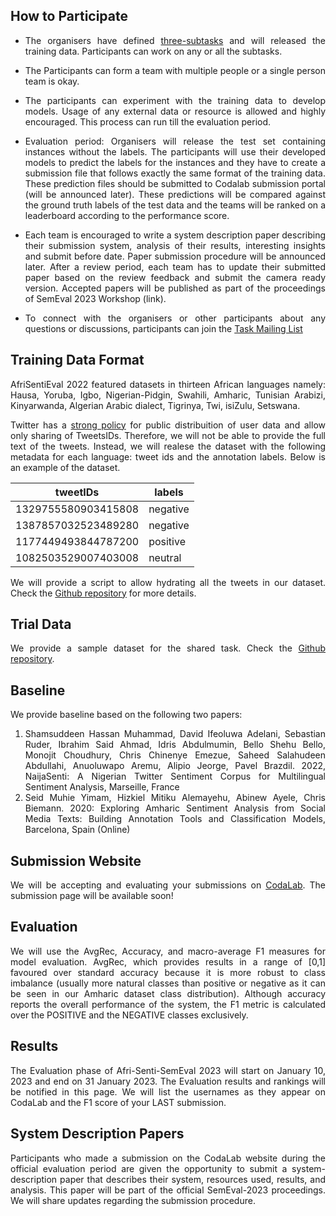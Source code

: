 ## **How to Participate**


- The organisers have defined [three-subtasks](https://afrisenti-semeval.github.io/#:~:text=Task%20A%3A%20Monolingual%20Sentiment%20Classification%3A%20Given,target%20languages%20is%20positive%2C%20negative%2C%20or%20neutral.) 
and will released the training data. Participants can work on any or all the subtasks.

- The Participants can form a team with multiple people or a single person team is okay.

- The participants can experiment with the training data to develop models. Usage of any external data or resource is allowed and highly encouraged. This process can run till the evaluation period.

- Evaluation period: Organisers will release the test set containing instances without the labels. The participants will use their developed models to predict the labels for the instances and they have to create a submission file that follows exactly the same format of the training data. These prediction files should be submitted to Codalab submission portal (will be announced later). These predictions will be compared against the ground truth labels of the test data and the teams will be ranked on a leaderboard according to the performance score.

- Each team is encouraged to write a system description paper describing their submission system, analysis of their results, interesting insights and submit before date. Paper submission procedure will be announced later. After a review period, each team has to update their submitted paper based on the review feedback and submit the camera ready version. Accepted papers will be published as part of the proceedings of SemEval 2023 Workshop (link).

- To connect with the organisers or other participants about any questions or discussions, participants can join the [Task Mailing List](afrisenti-semeval@googlegroups.com) 


## **Training Data Format**

AfriSentiEval 2022 featured datasets in thirteen African languages namely: Hausa, Yoruba, Igbo, Nigerian-Pidgin, Swahili, Amharic, Tunisian Arabizi, Kinyarwanda, Algerian Arabic dialect, Tigrinya, Twi, isiZulu, Setswana. 

Twitter has a [strong policy](https://developer.twitter.com/en/developer-terms/agreement-and-policy) for public distribuition of user data and allow only sharing of TweetsIDs. Therefore, we will not be able to provide the full text of the tweets. Instead, we will realese the dataset with the following metadata for each language: tweet ids and the annotation labels. Below is an example of the dataset.

 tweetIDs | labels | 
--- | --- |
 1329755580903415808 | negative |
 1387857032523489280 | negative | 
 1177449493844787200 | positive | 
 1082503529007403008 | neutral | 

We will provide a script to allow hydrating all the tweets in our dataset. Check the [Github repository](https://github.com/afrisenti-semeval/afrisent-semeval-dataset) for more details.

## **Trial Data**

We provide a sample dataset for the shared task. Check the [Github repository](https://github.com/afrisenti-semeval/afrisent-semeval-dataset).
## **Baseline**

We provide baseline based on the following two papers: 

 1. Shamsuddeen Hassan Muhammad, David Ifeoluwa Adelani, Sebastian Ruder, Ibrahim Said Ahmad, Idris Abdulmumin, Bello Shehu Bello, Monojit Choudhury, Chris Chinenye Emezue, Saheed Salahudeen Abdullahi, Anuoluwapo Aremu, Alipio Jeorge, Pavel Brazdil. 2022, NaijaSenti: A Nigerian Twitter Sentiment Corpus for Multilingual Sentiment Analysis, Marseille, France
 2. Seid Muhie Yimam, Hizkiel Mitiku Alemayehu, Abinew Ayele, Chris Biemann. 2020: Exploring Amharic Sentiment Analysis from Social Media Texts: Building Annotation Tools and Classification Models, Barcelona, Spain (Online)

## **Submission Website**

We will be accepting and evaluating your submissions on [CodaLab](https://codalab.lisn.upsaclay.fr). The submission page will be available soon!


## **Evaluation**

We will use the AvgRec, Accuracy, and macro-average F1 measures for model evaluation. AvgRec, which provides results in a range of [0,1] favoured over standard accuracy because it is more robust to class imbalance (usually more natural classes than positive or negative as it can be seen in our Amharic dataset class distribution). Although accuracy reports the overall performance of the system, the F1 metric is calculated over the POSITIVE and the NEGATIVE classes exclusively.


## **Results**

The Evaluation phase of Afri-Senti-SemEval 2023 will start on January 10, 2023 and end on 31 January 2023. The Evaluation results and rankings will be notified in this page. We will list the usernames as they appear on CodaLab and the F1 score of your LAST submission. 


## **System Description Papers**

Participants who made a submission on the CodaLab website during the official evaluation period are given the opportunity to submit a system-description paper that describes their system, resources used, results, and analysis. This paper will be part of the official SemEval-2023 proceedings. We will share updates regarding the submission procedure.

<style>
body {
text-align: justify}
</style>

